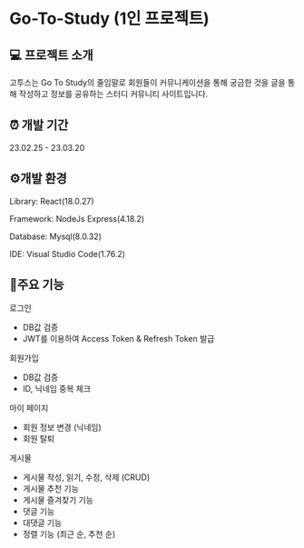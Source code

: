 # Go-To-Study (1인 프로젝트)

## 💻 프로젝트 소개

고투스는 Go To Study의 줄임말로 회원들이 커뮤니케이션을 통해 궁금한 것을 글을 통해 작성하고 정보를 공유하는 스터디 커뮤니티 사이트입니다.

## ⏰ 개발 기간

23.02.25 - 23.03.20

## ⚙️개발 환경

Library: React(18.0.27)

Framework: NodeJs Express(4.18.2)

Database: Mysql(8.0.32)

IDE: Visual Studio Code(1.76.2)

## 📌주요 기능

로그인

- DB값 검증
- JWT를 이용하여 Access Token & Refresh Token 발급

회원가입

- DB값 검증
- ID, 닉네임 중복 체크

마이 페이지

- 회원 정보 변경 (닉네임)
- 회원 탈퇴

게시물

- 게시물 작성, 읽기, 수정, 삭제 (CRUD)
- 게시물 추천 기능
- 게시물 즐겨찾기 기능
- 댓글 기능
- 대댓글 기능
- 정렬 기능 (최근 순, 추천 순)
